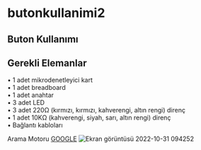 # butonkullanimi2
## Buton Kullanımı
## Gerekli Elemanlar
• 1 adet mikrodenetleyici kart</br>
• 1 adet breadboard</br>
• 1 adet anahtar</br>
• 3 adet LED</br>
• 3 adet 220Ω (kırmızı, kırmızı, kahverengi, altın rengi) direnç</br>
• 1 adet 10KΩ (kahverengi, siyah, sarı, altın rengi) direnç</br>
• Bağlantı kabloları</br>




Arama Motoru [GOOGLE](https://www.google.com.tr/)
![Ekran görüntüsü 2022-10-31 094252](https://user-images.githubusercontent.com/114650893/198947318-d61bf9c7-73ec-474c-bfda-8c6a6b836ad1.png)
